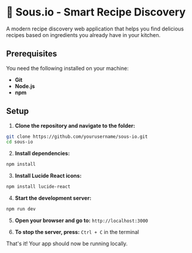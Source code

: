 # 🍳 Sous.io - Smart Recipe Discovery

A modern recipe discovery web application that helps you find delicious recipes based on ingredients you already have in your kitchen.

## Prerequisites

You need the following installed on your machine:
- **Git**
- **Node.js** 
- **npm**

## Setup

1. **Clone the repository and navigate to the folder:**
```bash
git clone https://github.com/yourusername/sous-io.git
cd sous-io
```

2. **Install dependencies:**
```bash
npm install
```

3. **Install Lucide React icons:**
```bash
npm install lucide-react
```

4. **Start the development server:**
```bash
npm run dev
```

5. **Open your browser and go to:** `http://localhost:3000`

6. **To stop the server, press:** `Ctrl + C` in the terminal

That's it! Your app should now be running locally.
